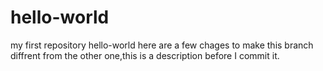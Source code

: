 # hello-world
my first repository hello-world
here are a few chages to make this branch diffrent from the other one,this is a description before I commit it.
